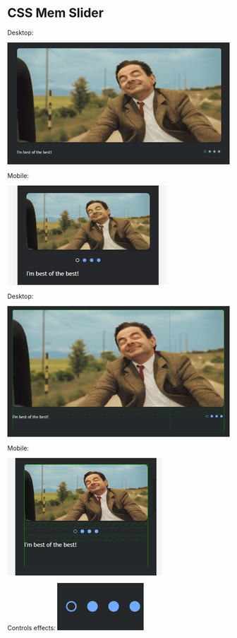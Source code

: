 # CSS Mem Slider

Desktop:

<kbd>![screenshot](assets/fullScreen.gif)</kbd>

Mobile:

<kbd>![screenshot](assets/mobileView.gif)</kbd>

Desktop:

<kbd>![screenshot](assets/fullScreenGrid.png)</kbd>

Mobile:

<kbd>![screenshot](assets/mobileGrid.png)</kbd>

Controls effects:
<kbd>![screenshot](assets/controlsEffects.gif)</kbd>
